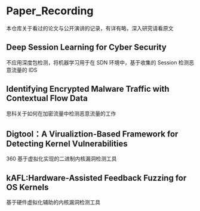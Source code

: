# Paper_Recording
本仓库关于看过的论文与公开演讲的记录，有详有略，深入研究请看原文

## Deep Session Learning for Cyber Security
不应用深度包检测，将机器学习用于在 SDN 环境中，基于收集的 Session 检测恶意流量的 IDS

## Identifying Encrypted Malware Traffic with Contextual Flow Data
思科关于如何在加密流量中检测恶意流量的工作

## Digtool：A Virualiztion-Based Framework for Detecting Kernel Vulnerabilities
360 基于虚拟化实现的二进制内核漏洞检测工具

## kAFL:Hardware-Assisted Feedback Fuzzing for OS Kernels
基于硬件虚拟化辅助的内核漏洞检测工具
